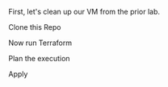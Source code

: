 


First, let's clean up our VM from the prior lab. 

Clone this Repo

Now run Terraform

Plan the execution

Apply